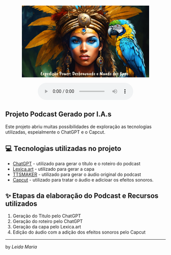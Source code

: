 <p align="center">
<img 
    src="./assets/Capa.jpg"
    width="400"
/>
</p> 

<div align="center">
    <audio controls>
        <source src="output/podcast_final.MP3" type="audio/mpeg">
        Este navegador não suporta a tag de áudio.
    </audio>
</div>

## Projeto Podcast Gerado por I.A.s

Este projeto abriu muitas possibilidades de exploração as tecnologias utilizadas, espeialmente o ChatGPT e o Capcut.

## 💻 Tecnologias utilizadas no projeto

- [ChatGPT](https://chat.openai.com/) - utilizado para gerar o título e o roteiro do  podcast
- [Lexica.art](https://lexica.art/) - utilizado para gerar a capa
- [TTSMAKER](https://ttsmaker.com/br) - utilizado para gerar o áudio original do podcast
- [Capcut](https://www.capcut.com/pt-br/) - utilizado para tratar o áudio e adicioar os efeitos sonoros.

## ✨ Etapas da elaboração do Podcast e Recursos utilizados

1) Geração do Tìtulo pelo ChatGPT
2) Geração do roteiro pelo ChatGPT
3) Geração da capa pelo Lexica.art
4) Edição do áudio com a adição dos efeitos sonoros pelo Capcut


---

by <i>Leida Maria</i>
